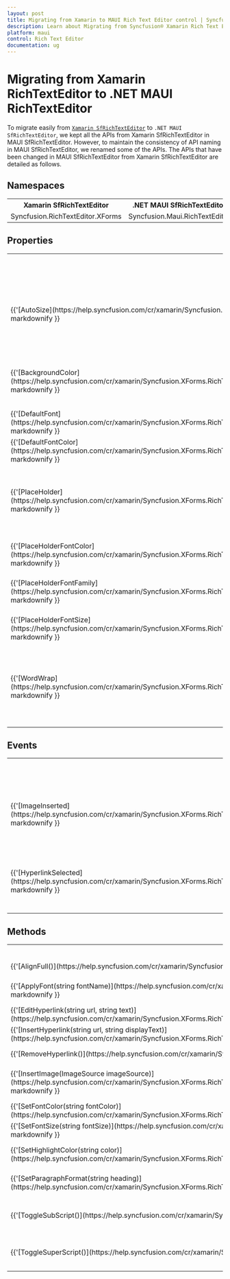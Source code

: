 ```yaml
---
layout: post
title: Migrating from Xamarin to MAUI Rich Text Editor control | Syncfusion®
description: Learn about Migrating from Syncfusion® Xamarin Rich Text Editor to Syncfusion® .NET MAUI Rich Text Editor control and more.
platform: maui 
control: Rich Text Editor
documentation: ug
---
```


# Migrating from Xamarin RichTextEditor to .NET MAUI RichTextEditor

To migrate easily from [`Xamarin SfRichTextEditor`](https://help.syncfusion.com/cr/xamarin/Syncfusion.SfRichTextEditor.XForms.SfRichTextEditor.html) to `.NET MAUI SfRichTextEditor`, we kept all the APIs from Xamarin SfRichTextEditor in MAUI SfRichTextEditor. However, to maintain the consistency of API naming in MAUI SfRichTextEditor, we renamed some of the APIs. The APIs that have been changed in MAUI SfRichTextEditor from Xamarin SfRichTextEditor are detailed as follows.

## Namespaces 

<table>
    <tr>
        <th>Xamarin SfRichTextEditor</th>
        <th>.NET MAUI SfRichTextEditor</th>
    </tr>
    <tr>
        <td>Syncfusion.RichTextEditor.XForms</td>
        <td>Syncfusion.Maui.RichTextEditor</td>
    </tr>
</table>

## Properties

<table> 
    <tr>
        <th>Xamarin SfRichTextEditor</th>
        <th>.NET MAUI SfRichTextEditor</th>
        <th>Description</th>
    </tr>
    <tr>
        <td>{{'[AutoSize](https://help.syncfusion.com/cr/xamarin/Syncfusion.XForms.RichTextEditor.SfRichTextEditor.html#Syncfusion_XForms_RichTextEditor_SfRichTextEditor_AutoSize)'| markdownify }}</td>
        <td>EnableAutoSize</td>
        <td>Gets or sets a value indicating whether the editor should automatically resize based on its content.</td>
    </tr>
    <tr>
        <td>{{'[BackgroundColor](https://help.syncfusion.com/cr/xamarin/Syncfusion.XForms.RichTextEditor.SfRichTextEditor.html#Syncfusion_XForms_RichTextEditor_SfRichTextEditor_BackgroundColor)'| markdownify }}</td>
        <td>EditorBackgroundColor</td>
        <td>Gets or sets the background color of the editor's content area.</td>
    </tr>
    <tr>
        <td>{{'[DefaultFont](https://help.syncfusion.com/cr/xamarin/Syncfusion.XForms.RichTextEditor.SfRichTextEditor.html#Syncfusion_XForms_RichTextEditor_SfRichTextEditor_DefaultFont)'| markdownify }}</td>
        <td>DefaultFontFamily</td>
        <td>Gets or sets the default font family.</td>
    </tr>
    <tr>
        <td>{{'[DefaultFontColor](https://help.syncfusion.com/cr/xamarin/Syncfusion.XForms.RichTextEditor.SfRichTextEditor.html#Syncfusion_XForms_RichTextEditor_SfRichTextEditor_DefaultFontColor)'| markdownify }}</td>
        <td>DefaultTextColor</td>
        <td>Gets or sets the default text color.</td>
    </tr>
    <tr>
        <td>{{'[PlaceHolder](https://help.syncfusion.com/cr/xamarin/Syncfusion.XForms.RichTextEditor.SfRichTextEditor.html#Syncfusion_XForms_RichTextEditor_SfRichTextEditor_PlaceHolder)'| markdownify }}</td>
        <td>Placeholder</td>
        <td>Gets or sets the placeholder text that is displayed when the editor is empty.</td>
    </tr>
    <tr>
        <td>{{'[PlaceHolderFontColor](https://help.syncfusion.com/cr/xamarin/Syncfusion.XForms.RichTextEditor.SfRichTextEditor.html#Syncfusion_XForms_RichTextEditor_SfRichTextEditor_PlaceHolderFontColor)'| markdownify }}</td>
        <td>PlaceholderColor</td>
        <td>Gets or sets the value for place holder font color.</td>
    </tr>
    <tr>
        <td>{{'[PlaceHolderFontFamily](https://help.syncfusion.com/cr/xamarin/Syncfusion.XForms.RichTextEditor.SfRichTextEditor.html#Syncfusion_XForms_RichTextEditor_SfRichTextEditor_PlaceHolderFontFamily)'| markdownify }}</td>
        <td>PlaceholderFontFamily</td>
        <td>Gets or sets the value for place holder font family.</td>
    </tr>
    <tr>
        <td>{{'[PlaceHolderFontSize](https://help.syncfusion.com/cr/xamarin/Syncfusion.XForms.RichTextEditor.SfRichTextEditor.html#Syncfusion_XForms_RichTextEditor_SfRichTextEditor_PlaceHolderFontSize)'| markdownify }}</td>
        <td>PlaceholderFontSize</td>
        <td>Gets or sets the value for place holder font size.</td>
    </tr>
    <tr>
        <td>{{'[WordWrap](https://help.syncfusion.com/cr/xamarin/Syncfusion.XForms.RichTextEditor.SfRichTextEditor.html#Syncfusion_XForms_RichTextEditor_SfRichTextEditor_PlaceHolderFontSize)'| markdownify }}</td>
        <td>EnableWordWrap</td>
        <td>Gets or sets the word-wrap that allows long words to be able to be broken and wrap onto the next line.<td>
    </tr>
</table>

## Events

<table>
    <tr>
        <th>Xamarin SfRichTextEditor</th>
        <th>.NET MAUI SfRichTextEditor</th>
        <th>Description</th>
    </tr>
    <tr>
        <td>{{'[ImageInserted](https://help.syncfusion.com/cr/xamarin/Syncfusion.XForms.RichTextEditor.SfRichTextEditor.html#Syncfusion_XForms_RichTextEditor_SfRichTextEditor_ImageRequest)'| markdownify }}</td>
        <td>ImageRequested</td>
        <td>Occurs when an image is about to be inserted, allowing for customization of the image source.</td>
    </tr>
    <tr>
        <td>{{'[HyperlinkSelected](https://help.syncfusion.com/cr/xamarin/Syncfusion.XForms.RichTextEditor.SfRichTextEditor.html#Syncfusion_XForms_RichTextEditor_SfRichTextEditor_ImageInserted)'| markdownify }}</td>
        <td>HyperlinkClicked</td>
        <td>Occurs when a hyperlink is tapped, allowing for custom actions to be performed.</td>
    </tr>
</table>

## Methods

<table>
    <tr>
        <th>Xamarin SfRichTextEditor</th>
        <th>.NET MAUI SfRichTextEditor</th>
        <th>Description</th>
    </tr>
    <tr>
        <td>{{'[AlignFull()](https://help.syncfusion.com/cr/xamarin/Syncfusion.XForms.RichTextEditor.SfRichTextEditor.html#Syncfusion_XForms_RichTextEditor_SfRichTextEditor_AlignFull)'| markdownify }}</td>
        <td>AlignJustify()</td>
        <td>Justifies the paragraph.</td>
    </tr>
    <tr>
        <td>{{'[ApplyFont(string fontName)](https://help.syncfusion.com/cr/xamarin/Syncfusion.XForms.RichTextEditor.SfRichTextEditor.html#Syncfusion_XForms_RichTextEditor_SfRichTextEditor_ApplyFont_System_String_)'| markdownify }}</td>
        <td>ApplyFontFamily(string fontName)</td>
        <td>JApplies the specified font family.</td>
    </tr>
    <tr>
        <td>{{'[EditHyperlink(string url, string text)](https://help.syncfusion.com/cr/xamarin/Syncfusion.XForms.RichTextEditor.SfRichTextEditor.html#Syncfusion_XForms_RichTextEditor_SfRichTextEditor_EditHyperlink_System_String_System_String_)'| markdownify }}</td>
        <td>EditHyperlink(string text, string oldUrl, string newUrl)</td>
        <td>Edits the hyperlink.</td>
    </tr>
    <tr>
        <td>{{'[InsertHyperlink(string url, string displayText)](https://help.syncfusion.com/cr/xamarin/Syncfusion.XForms.RichTextEditor.SfRichTextEditor.html#Syncfusion_XForms_RichTextEditor_SfRichTextEditor_InsertHyperlink_System_String_System_String_)'| markdownify }}</td>
        <td>InsertHyperlink(string displayText, string Url)</td>
        <td>Inserts the hyperlink.</td>
    </tr>
    <tr>
        <td>{{'[RemoveHyperlink()](https://help.syncfusion.com/cr/xamarin/Syncfusion.XForms.RichTextEditor.SfRichTextEditor.html#Syncfusion_XForms_RichTextEditor_SfRichTextEditor_RemoveHyperlink)'| markdownify }}</td>
        <td>RemoveHyperlink(string text, string Url)</td>
        <td>Removes the hyperlink.</td>
    </tr>
    <tr>
        <td>{{'[InsertImage(ImageSource imageSource)](https://help.syncfusion.com/cr/xamarin/Syncfusion.XForms.RichTextEditor.SfRichTextEditor.html#Syncfusion_XForms_RichTextEditor_SfRichTextEditor_InsertImage_Syncfusion_XForms_RichTextEditor_ImageSource_)'| markdownify }}</td>
        <td>InsertImage(SfRichTextEditorImageSource imageSource)</td>
        <td>Inserts the specified image into the SfRichTextEditor.</td>
    </tr>
    <tr>
        <td>{{'[SetFontColor(string fontColor)](https://help.syncfusion.com/cr/xamarin/Syncfusion.XForms.RichTextEditor.SfRichTextEditor.html#Syncfusion_XForms_RichTextEditor_SfRichTextEditor_SetFontColor_System_String_)'| markdownify }}</td>
        <td>ApplyTextColor(Color textColor)</td>
        <td>Apply the text color.</td>
    </tr>
    <tr>
        <td>{{'[SetFontSize(string fontSize)](https://help.syncfusion.com/cr/xamarin/Syncfusion.XForms.RichTextEditor.SfRichTextEditor.html#Syncfusion_XForms_RichTextEditor_SfRichTextEditor_SetFontSize_System_String_)'| markdownify }}</td>
        <td>ApplyFontSize(double fontSize)</td>
        <td>Apply the font size.</td>
    </tr>
    <tr>
        <td>{{'[SetHighlightColor(string color)](https://help.syncfusion.com/cr/xamarin/Syncfusion.XForms.RichTextEditor.SfRichTextEditor.html#Syncfusion_XForms_RichTextEditor_SfRichTextEditor_SetHighlightColor_System_String_)'| markdownify }}</td>
        <td>ApplyHighlightColor(Color highlightColor)</td>
        <td>Highlights the background color.</td>
    </tr>
    <tr>
        <td>{{'[SetParagraphFormat(string heading)](https://help.syncfusion.com/cr/xamarin/Syncfusion.XForms.RichTextEditor.SfRichTextEditor.html#Syncfusion_XForms_RichTextEditor_SfRichTextEditor_SetParagraphFormat_System_String_)'| markdownify }}</td>
        <td>ApplyParagraphFormat(RichTextEditorParagraphFormat format)</td>
        <td>Apply the paragraph formatting style.</td>
    </tr>
    <tr>
        <td>{{'[ToggleSubScript()](https://help.syncfusion.com/cr/xamarin/Syncfusion.XForms.RichTextEditor.SfRichTextEditor.html#Syncfusion_XForms_RichTextEditor_SfRichTextEditor_ToggleSubScript)'| markdownify }}</td>
        <td>ToggleSubscript()</td>
        <td>Toggles the selected text as sub script format.</td>
    </tr>
    <tr>
        <td>{{'[ToggleSuperScript()](https://help.syncfusion.com/cr/xamarin/Syncfusion.XForms.RichTextEditor.SfRichTextEditor.html#Syncfusion_XForms_RichTextEditor_SfRichTextEditor_ToggleSuperScript)'| markdownify }}</td>
        <td>ToggleSuperscript()</td>
        <td>Toggles the selected text as super script format.</td>
    </tr>
</table>